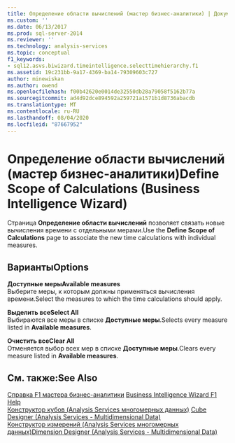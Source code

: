 ```yaml
---
title: Определение области вычислений (мастер бизнес-аналитики) | Документация Майкрософт
ms.custom: ''
ms.date: 06/13/2017
ms.prod: sql-server-2014
ms.reviewer: ''
ms.technology: analysis-services
ms.topic: conceptual
f1_keywords:
- sql12.asvs.biwizard.timeintelligence.selecttimehierarchy.f1
ms.assetid: 19c231bb-9a17-4369-ba14-79309603c727
author: minewiskan
ms.author: owend
ms.openlocfilehash: f00b42620e0014de32550db28a79058f5162b77a
ms.sourcegitcommit: ad4d92dce894592a259721a1571b1d8736abacdb
ms.translationtype: MT
ms.contentlocale: ru-RU
ms.lasthandoff: 08/04/2020
ms.locfileid: "87667952"
---
```

# <a name="define-scope-of-calculations-business-intelligence-wizard"></a><span data-ttu-id="b2622-102">Определение области вычислений (мастер бизнес-аналитики)</span><span class="sxs-lookup"><span data-stu-id="b2622-102">Define Scope of Calculations (Business Intelligence Wizard)</span></span>
  <span data-ttu-id="b2622-103">Страница **Определение области вычислений** позволяет связать новые вычисления времени с отдельными мерами.</span><span class="sxs-lookup"><span data-stu-id="b2622-103">Use the **Define Scope of Calculations** page to associate the new time calculations with individual measures.</span></span>  
  
## <a name="options"></a><span data-ttu-id="b2622-104">Варианты</span><span class="sxs-lookup"><span data-stu-id="b2622-104">Options</span></span>  
 <span data-ttu-id="b2622-105">**Доступные меры**</span><span class="sxs-lookup"><span data-stu-id="b2622-105">**Available measures**</span></span>  
 <span data-ttu-id="b2622-106">Выберите меры, к которым должны применяться вычисления времени.</span><span class="sxs-lookup"><span data-stu-id="b2622-106">Select the measures to which the time calculations should apply.</span></span>  
  
 <span data-ttu-id="b2622-107">**Выделить все**</span><span class="sxs-lookup"><span data-stu-id="b2622-107">**Select All**</span></span>  
 <span data-ttu-id="b2622-108">Выбираются все меры в списке **Доступные меры**.</span><span class="sxs-lookup"><span data-stu-id="b2622-108">Selects every measure listed in **Available measures**.</span></span>  
  
 <span data-ttu-id="b2622-109">**Очистить все**</span><span class="sxs-lookup"><span data-stu-id="b2622-109">**Clear All**</span></span>  
 <span data-ttu-id="b2622-110">Отменяется выбор всех мер в списке **Доступные меры**.</span><span class="sxs-lookup"><span data-stu-id="b2622-110">Clears every measure listed in **Available measures**.</span></span>  
  
## <a name="see-also"></a><span data-ttu-id="b2622-111">См. также:</span><span class="sxs-lookup"><span data-stu-id="b2622-111">See Also</span></span>  
 <span data-ttu-id="b2622-112">[Справка F1 мастера бизнес-аналитики](business-intelligence-wizard-f1-help.md) </span><span class="sxs-lookup"><span data-stu-id="b2622-112">[Business Intelligence Wizard F1 Help](business-intelligence-wizard-f1-help.md) </span></span>  
 <span data-ttu-id="b2622-113">[Конструктор кубов &#40;Analysis Services многомерных данных&#41;](cube-designer-analysis-services-multidimensional-data.md) </span><span class="sxs-lookup"><span data-stu-id="b2622-113">[Cube Designer &#40;Analysis Services - Multidimensional Data&#41;](cube-designer-analysis-services-multidimensional-data.md) </span></span>  
 [<span data-ttu-id="b2622-114">Конструктор измерений &#40;Analysis Services многомерных данных&#41;</span><span class="sxs-lookup"><span data-stu-id="b2622-114">Dimension Designer &#40;Analysis Services - Multidimensional Data&#41;</span></span>](dimension-designer-analysis-services-multidimensional-data.md)  
  
  
